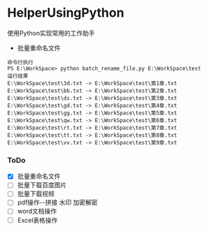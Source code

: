 # HelperUsingPython
使用Python实现常用的工作助手

- 批量重命名文件

```
命令行执行
PS E:\WorkSpace> python batch_rename_file.py E:\WorkSpace\test
运行结果
E:\WorkSpace\test\3d.txt -> E:\WorkSpace\test\第1章.txt
E:\WorkSpace\test\bb.txt -> E:\WorkSpace\test\第2章.txt
E:\WorkSpace\test\ds.txt -> E:\WorkSpace\test\第3章.txt
E:\WorkSpace\test\gd.txt -> E:\WorkSpace\test\第4章.txt
E:\WorkSpace\test\gg.txt -> E:\WorkSpace\test\第5章.txt
E:\WorkSpace\test\qw.txt -> E:\WorkSpace\test\第6章.txt
E:\WorkSpace\test\rt.txt -> E:\WorkSpace\test\第7章.txt
E:\WorkSpace\test\tt.txt -> E:\WorkSpace\test\第8章.txt
E:\WorkSpace\test\vv.txt -> E:\WorkSpace\test\第9章.txt
```

### ToDo
- [x] 批量重命名文件
- [ ] 批量下载百度图片 
- [ ] 批量下载视频
- [ ] pdf操作--拼接 水印 加密解密
- [ ] word文档操作
- [ ] Excel表格操作
